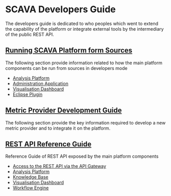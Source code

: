 
# SCAVA Developers Guide
The developers guide is dedicated to who peoples which went to extend the capability of the platform or integrate external tools by the intermediary of the public REST API.

## [Running SCAVA Platform form Sources](runing-from-sources/index.md)
The following section provide information related to how the main platform components can be run from sources in developers mode

* [Analysis Platform](runing-from-sources/analysis-platform/index.md) 
* [Administration Application](runing-from-sources/administration-application.md) 
* [Visualisation Dashboard](runing-from-sources/visualisation-dashboard.md) 
* [Eclipse Plugin](runing-from-sources/eclipse-plugin.md)


## [Metric Provider Development Guide](metric-provider-developement-guide/index.md)
The following section provide the key information required to develop a new metric provider and to integrate it on the platform.

## [REST API Reference Guide](api-reference-guide/index.md)
Reference Guide of REST API exposed by the main platform components

* [Access to the REST API via the API Gateway](api-reference-guide/api-gateway.md)
* [Analysis Platform](api-reference-guide/analysis-platform.md) 
* [Knowledge Base](api-reference-guide/knowledge-base.md) 
* [Visualisation Dashboard](api-reference-guide/visualisation-dashboard.md) 
* [Workflow Engine](api-reference-guide/workflow-engine.md)
